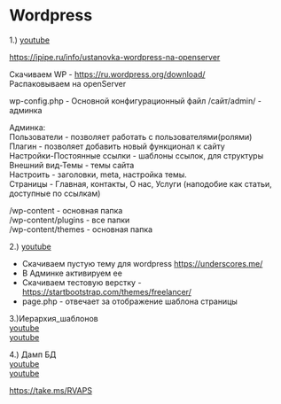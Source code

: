 # Wordpress
1.) [youtube]( https://www.youtube.com/watch?v=G2toms4-3wI&list=PL0lO_mIqDDFVN2Xd2N9CwheG0k_299z1q )

https://ipipe.ru/info/ustanovka-wordpress-na-openserver  

Cкачиваем WP - https://ru.wordpress.org/download/  
Распаковываем на openServer  

wp-config.php - Основной конфигурационный файл
/сайт/admin/  - админка

Админка:  
Пользователи                    - позволяет работать с пользователями(ролями)  
Плагин                          - позволяет добавить новый функционал к сайту  
Настройки-Постоянные ссылки     - шаблоны ссылок, для структуры  
Внешний вид-Темы                - темы сайта  
Настроить                       - заголовки, meta, настройка темы.  
Страницы                        - Главная, контакты, О нас, Услуги (наподобие как статьи, доступные по ссылкам)  

/wp-content - основная папка  
/wp-content/plugins - все папки  
/wp-content/themes - основная папка  



2.) [youtube]( https://www.youtube.com/watch?v=u_3BfxwkjWw )

- Скачиваем пустую тему для wordpress https://underscores.me/  
- В Админке активируем ее  
- Скачиваем тестовую верстку - https://startbootstrap.com/themes/freelancer/  
- page.php - отвечает за отображение шаблона страницы


3.)Иерархия_шаблонов  
[youtube]( https://www.youtube.com/watch?v=RNFRCz0whuw&feature=emb_logo)  
[youtube]( https://codex.wordpress.org/%D0%98%D0%B5%D1%80%D0%B0%D1%80%D1%85%D0%B8%D1%8F_%D1%88%D0%B0%D0%B1%D0%BB%D0%BE%D0%BD%D0%BE%D0%B2 )


4.) Дамп БД  
[youtube]( https://www.youtube.com/watch?v=AghWM5kMGX4 )  
[youtube]( https://www.youtube.com/watch?v=_7q2DStuT_g )  

https://take.ms/RVAPS 





